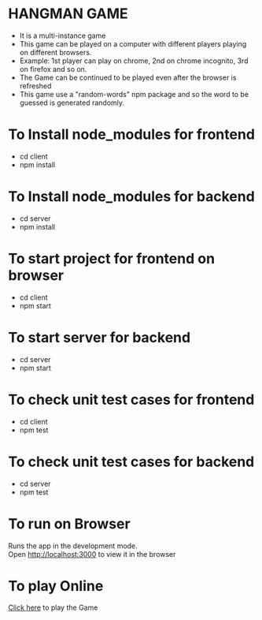 # HANGMAN GAME

- It is a multi-instance game
- This game can be played on a computer with different players playing on different browsers.
- Example: 1st player can play on chrome, 2nd on chrome incognito, 3rd on firefox and so on.
- The Game can be continued to be played even after the browser is refreshed
- This game use a "random-words" npm package and so the word to be guessed is generated randomly.

# To Install node_modules for frontend

- cd client
- npm install

# To Install node_modules for backend

- cd server
- npm install

# To start project for frontend on browser

- cd client
- npm start

# To start server for backend

- cd server
- npm start

# To check unit test cases for frontend

- cd client
- npm test

# To check unit test cases for backend

- cd server
- npm test

# To run on Browser

Runs the app in the development mode.\
Open [http://localhost:3000](http://localhost:3000) to view it in the browser

# To play Online
[Click here](https://hangman-game-1.herokuapp.com/) to play the Game
